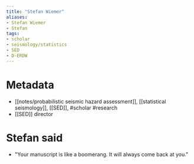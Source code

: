 ```yaml
---
title: "Stefan Wiemer"
aliases:
- Stefan Wiemer
- Stefan
tags:
- scholar
- seismology/statistics
- SED
- D-ERDW
---
```


# Metadata
- [[notes/probabilistic seismic hazard assessment]], [[statistical seismology]], [[SED]], #scholar #research
- [[SED]] director

# Stefan said
- "Your manuscript is like a boomerang. It will always come back at you."
